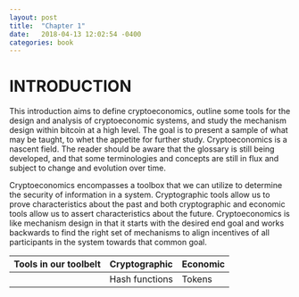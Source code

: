 ```yaml
---
layout: post
title:  "Chapter 1"
date:   2018-04-13 12:02:54 -0400
categories: book
---
```

# INTRODUCTION 

This introduction aims to define cryptoeconomics, outline some tools for the design and analysis of cryptoeconomic systems, and study the mechanism design within bitcoin at a high level. The goal is to present a sample of what may be taught, to whet the appetite for further study.
Cryptoeconomics is a nascent field. The reader should be aware that the glossary is still being developed, and that some terminologies and concepts are still in flux and subject to change and evolution over time.

Cryptoeconomics encompasses a toolbox that we can utilize to determine the security of information in a system. Cryptographic tools allow us to prove characteristics about the past and both cryptographic and economic tools allow us to assert characteristics about the future. Cryptoeconomics is like mechanism design in that it starts with the desired end goal and works backwards to find the right set of mechanisms to align incentives of all participants in the system towards that common goal. 

|  Tools in  our toolbelt | Cryptographic | Economic |
|-------------------------|---------------|----------|
|                         |Hash functions |Tokens    |
